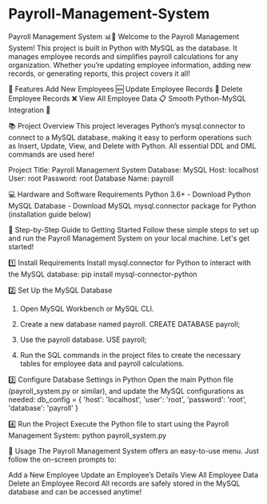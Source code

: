 # Payroll-Management-System
Payroll Management System 📊💼
Welcome to the Payroll Management System! This project is built in Python with MySQL as the database. It manages employee records and simplifies payroll calculations for any organization. Whether you’re updating employee information, adding new records, or generating reports, this project covers it all!

🚀 Features
Add New Employees 🆕
Update Employee Records 🔄
Delete Employee Records ❌
View All Employee Data 📋
Smooth Python-MySQL Integration 🔗

📚 Project Overview
This project leverages Python’s mysql.connector to connect to a MySQL database, making it easy to perform operations such as Insert, Update, View, and Delete with Python. All essential DDL and DML commands are used here!

Project Title: Payroll Management System
Database: MySQL
Host: localhost
User: root
Password: root
Database Name: payroll

💻 Hardware and Software Requirements
Python 3.6+ - Download Python
MySQL Database - Download MySQL
mysql.connector package for Python (installation guide below)

📖 Step-by-Step Guide to Getting Started
Follow these simple steps to set up and run the Payroll Management System on your local machine. Let's get started!

1️⃣ Install Requirements
Install mysql.connector for Python to interact with the MySQL database:
pip install mysql-connector-python

2️⃣ Set Up the MySQL Database
1. Open MySQL Workbench or MySQL CLI.

2. Create a new database named payroll.
CREATE DATABASE payroll;

3. Use the payroll database.
USE payroll;

4. Run the SQL commands in the project files to create the necessary tables for employee data and payroll calculations.

3️⃣ Configure Database Settings in Python
Open the main Python file (payroll_system.py or similar), and update the MySQL configurations as needed:
db_config = {
    'host': 'localhost',
    'user': 'root',
    'password': 'root',
    'database': 'payroll'
}

4️⃣ Run the Project
Execute the Python file to start using the Payroll Management System:
python payroll_system.py

🎉 Usage
The Payroll Management System offers an easy-to-use menu. Just follow the on-screen prompts to:

Add a New Employee
Update an Employee’s Details
View All Employee Data
Delete an Employee Record
All records are safely stored in the MySQL database and can be accessed anytime!
